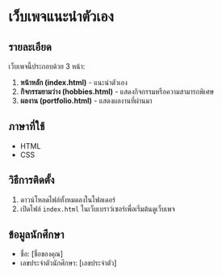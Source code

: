 # เว็บเพจแนะนำตัวเอง

## รายละเอียด
เว็บเพจนี้ประกอบด้วย 3 หน้า:
1. **หน้าหลัก (index.html)** - แนะนำตัวเอง
2. **กิจกรรมยามว่าง (hobbies.html)** - แสดงกิจกรรมหรือความสามารถพิเศษ
3. **ผลงาน (portfolio.html)** - แสดงผลงานที่ผ่านมา

## ภาษาที่ใช้
- HTML
- CSS

## วิธีการติดตั้ง
1. ดาวน์โหลดไฟล์ทั้งหมดลงในโฟลเดอร์
2. เปิดไฟล์ `index.html` ในเว็บเบราว์เซอร์เพื่อเริ่มต้นดูเว็บเพจ

## ข้อมูลนักศึกษา
- ชื่อ: [ชื่อของคุณ]
- เลขประจำตัวนักศึกษา: [เลขประจำตัว]
